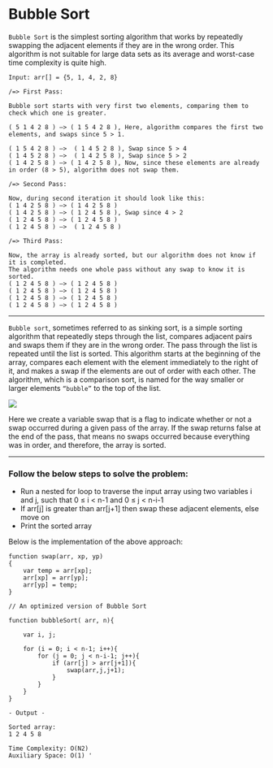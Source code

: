 # Bubble Sort

`Bubble Sort` is the simplest sorting algorithm that works by repeatedly swapping the adjacent elements if they are in the wrong order. This algorithm is not suitable for large data sets as its average and worst-case time complexity is quite high.

```
Input: arr[] = {5, 1, 4, 2, 8}

/=> First Pass:

Bubble sort starts with very first two elements, comparing them to check which one is greater.

( 5 1 4 2 8 ) –> ( 1 5 4 2 8 ), Here, algorithm compares the first two elements, and swaps since 5 > 1.

( 1 5 4 2 8 ) –>  ( 1 4 5 2 8 ), Swap since 5 > 4
( 1 4 5 2 8 ) –>  ( 1 4 2 5 8 ), Swap since 5 > 2
( 1 4 2 5 8 ) –> ( 1 4 2 5 8 ), Now, since these elements are already in order (8 > 5), algorithm does not swap them.

/=> Second Pass:

Now, during second iteration it should look like this:
( 1 4 2 5 8 ) –> ( 1 4 2 5 8 )
( 1 4 2 5 8 ) –> ( 1 2 4 5 8 ), Swap since 4 > 2
( 1 2 4 5 8 ) –> ( 1 2 4 5 8 )
( 1 2 4 5 8 ) –>  ( 1 2 4 5 8 )

/=> Third Pass:

Now, the array is already sorted, but our algorithm does not know if it is completed.
The algorithm needs one whole pass without any swap to know it is sorted.
( 1 2 4 5 8 ) –> ( 1 2 4 5 8 )
( 1 2 4 5 8 ) –> ( 1 2 4 5 8 )
( 1 2 4 5 8 ) –> ( 1 2 4 5 8 )
( 1 2 4 5 8 ) –> ( 1 2 4 5 8 )
```

---

`Bubble sort`, sometimes referred to as sinking sort, is a simple sorting algorithm that repeatedly steps through the list, compares adjacent pairs and swaps them if they are in the wrong order. The pass through the list is repeated until the list is sorted. This algorithm starts at the beginning of the array, compares each element with the element immediately to the right of it, and makes a swap if the elements are out of order with each other. The algorithm, which is a comparison sort, is named for the way smaller or larger elements `“bubble”` to the top of the list.

![](https://miro.medium.com/max/600/1%2A1MiLjMYgr2r2fDORCJn89w.gif)

Here we create a variable swap that is a flag to indicate whether or not a swap occurred during a given pass of the array. If the swap returns false at the end of the pass, that means no swaps occurred because everything was in order, and therefore, the array is sorted.

---

### Follow the below steps to solve the problem:

- Run a nested for loop to traverse the input array using two variables i and j, such that 0 ≤ i < n-1 and 0 ≤ j < n-i-1
- If arr[j] is greater than arr[j+1] then swap these adjacent elements, else move on
- Print the sorted array

Below is the implementation of the above approach:

```
function swap(arr, xp, yp)
{
    var temp = arr[xp];
    arr[xp] = arr[yp];
    arr[yp] = temp;
}

// An optimized version of Bubble Sort

function bubbleSort( arr, n){

    var i, j;

    for (i = 0; i < n-1; i++){
        for (j = 0; j < n-i-1; j++){
            if (arr[j] > arr[j+1]){
                swap(arr,j,j+1);
            }
        }
    }
}

- Output -

Sorted array:
1 2 4 5 8

Time Complexity: O(N2)
Auxiliary Space: O(1) '
```
